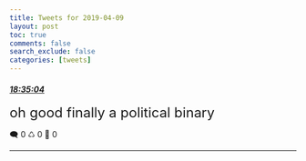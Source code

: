 ```yaml
---
title: Tweets for 2019-04-09
layout: post
toc: true
comments: false
search_exclude: false
categories: [tweets]
---
```



#### <a href = "https://twitter.com/deepfates/status/1115775164849971201">*18:35:04*</a>

<font size="5">oh good finally a political binary</font>



🗨️ 0 ♺ 0 🤍  0   

---
    
            
